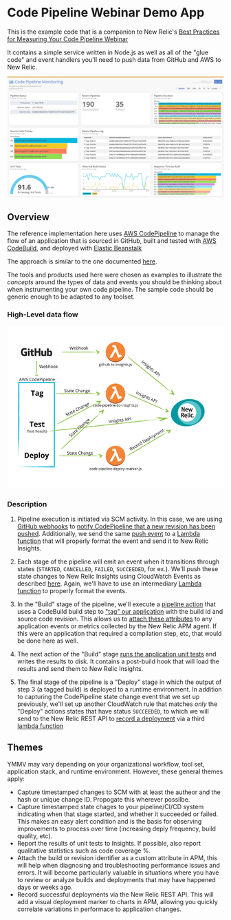 # Code Pipeline Webinar Demo App
This is the example code that is a companion to New Relic's [Best Practices for Measuring Your Code Pipeline Webinar](https://newrelic.com/webinar/best-practices-code-pipeline-180912)

It contains a simple service written in Node.js as well as all of the "glue code" and event handlers you'll need to push data from GitHub and AWS to New Relic.

![Code Pipeline Dashboard](./images/code_pipeline_dashboard.png)

## Overview
The reference implementation here uses [AWS CodePipeline](https://aws.amazon.com/codepipeline/) to manage the flow of an application that is sourced in GitHub, built and tested with [AWS CodeBuild](https://aws.amazon.com/codebuild/), and deployed with [Elastic Beanstalk](https://aws.amazon.com/elasticbeanstalk/)

The approach is similar to the one documented [here](https://docs.aws.amazon.com/codebuild/latest/userguide/how-to-create-pipeline.html).

The tools and products used here were chosen as examples to illustrate the _concepts_ around the types of data and events you should be thinking about when instrumenting your own code pipeline.  The sample code should be generic enough to be adapted to any toolset.

### High-Level data flow

![Data Flow](./images/code_pipeline_dataflow.png)

### Description
1. Pipeline execution is initiated via SCM activity.  In this case, we are using [GitHub webhooks](https://developer.github.com/webhooks/) to [notify CodePipeline that a new revision has been pushed](https://docs.aws.amazon.com/codepipeline/latest/userguide/pipelines-webhooks-migration.html).  Additionally, we send the same [push event](https://developer.github.com/v3/activity/events/types/#pushevent) to a [Lambda function](./lambda/github-to-insights.js) that will properly format the event and send it to New Relic Insights.

2. Each stage of the pipeline will emit an event when it transitions through states (`STARTED`, `CANCELLED`, `FAILED`, `SUCCEEDED`, for ex.).  We'll push these state changes to New Relic Insights using CloudWatch Events as described [here](https://docs.aws.amazon.com/codepipeline/latest/userguide/detect-state-changes-cloudwatch-events.html). Again, we'll have to use an intermediary [Lambda function](./lambda/code-pipeline-to-insights.js) to properly format the events.

3. In the "Build" stage of the pipeline, we'll execute a [pipeline action](https://docs.aws.amazon.com/codepipeline/latest/userguide/actions.html) that uses a CodeBuild build step to ["tag" our application](./buildspecs/tag-source.yml) with the build id and source code revision.  This allows us to [attach these attributes](./server.js#L36) to any application events or metrics collected by the New Relic APM agent.  If this were an application that required a compilation step, etc, that would be done here as well.

4. The next action of the "Build" stage [runs the application unit tests](./buildspecs/unit-tests.yml) and writes the results to disk. It contains a post-build hook that will load the results and send them to New Relic Insights.

5. The final stage of the pipeline is a "Deploy" stage in which the output of step 3 (a tagged build) is deployed to a runtime environment. In addition to capturing the CodePipeline state change event that we set up previously, we'll set up another CloudWatch rule that matches _only_ the "Deploy" actions states that have status `SUCCEEDED`, to which we will send to the New Relic REST API to [record a deployment](https://docs.newrelic.com/docs/apm/new-relic-apm/maintenance/record-deployments) via a third [lambda function](./lambda/code-pipeline-deploy-marker.js)

## Themes
YMMV may vary depending on your organizational workflow, tool set, application stack, and runtime environment. However, these general themes apply:
- Capture timestamped changes to SCM with at least the autheor and the hash or unique change ID.  Propogate this wherever possilbe.
- Capture timestamped state chages to your pipeline/CI/CD system indicating when that stage started, and whether it succeeded or failed.  This makes an easy alert condition and is the basis for observing improvements to process over time (increasing deply frequency, build quality, etc).
- Report the results of unit tests to Insights.  If possible, also report qualitative statistics such as code coverage %.
- Attach the build or revision identifier as a custom attribute in APM, this will help when diagnosing and troubleshooting performance issues and errors.  It will become particularly valuable in situations where you have to review or analyze builds and deployments that may have happened days or weeks ago.
- Record successful deployments via the New Relic REST API.  This will add a visual deployment marker to charts in APM, allowing you quickly correlate variations in performace to application changes.
